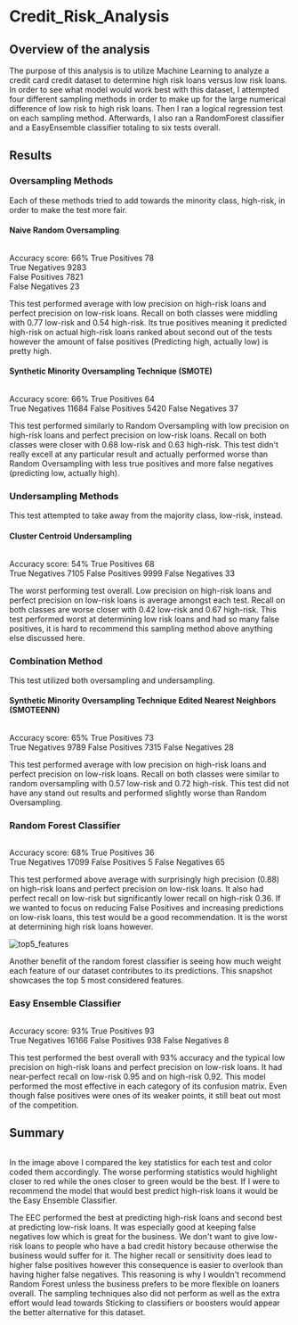 # Credit_Risk_Analysis

## Overview of the analysis 

The purpose of this analysis is to utilize Machine Learning to analyze a credit card credit dataset to determine high risk loans versus low risk loans. In order to see what model would work best with this dataset, I attempted four different sampling methods in order to make up for the large numerical difference of low risk to high risk loans. Then I ran a logical regression test on each sampling method. Afterwards, I also ran a RandomForest classifier and a EasyEnsemble classifier totaling to six tests overall. 

## Results

### Oversampling Methods

Each of these methods tried to add towards the minority class, high-risk, in order to make the test more fair.

#### Naive Random Oversampling

![]()

Accuracy score: 66%
True Positives 78	
True Negatives 9283		
False Positives	7821	
False Negatives 23

This test performed average with low precision on high-risk loans and perfect precision on low-risk loans. Recall on both classes were middling with 0.77 low-risk and 0.54 high-risk. Its true positives meaning it predicted high-risk on actual high-risk loans ranked about second out of the tests however the amount of false positives (Predicting high, actually low) is pretty high.


#### Synthetic Minority Oversampling Technique (SMOTE) 

![]()

Accuracy score: 66%
True Positives 64	
True Negatives 11684
False Positives	5420
False Negatives 37

This test performed similarly to Random Oversampling with low precision on high-risk loans and perfect precision on low-risk loans. Recall on both classes were closer with 0.68 low-risk and 0.63 high-risk. This test didn't really excell at any particular result and actually performed worse than Random Oversampling with less true positives and more false negatives (predicting low, actually high).


### Undersampling Methods

This test attempted to take away from the majority class, low-risk, instead.

#### Cluster Centroid Undersampling

![]()

Accuracy score: 54%
True Positives 68	
True Negatives 7105
False Positives	9999
False Negatives 33

The worst performing test overall. Low precision on high-risk loans and perfect precision on low-risk loans is average amongst each test. Recall on both classes are worse closer with 0.42 low-risk and 0.67 high-risk. This test performed worst at determining low risk loans and had so many false positives, it is hard to recommend this sampling method above anything else discussed here.


### Combination Method

This test utilized both oversampling and undersampling.

#### Synthetic Minority Oversampling Technique Edited Nearest Neighbors (SMOTEENN)

![]()


Accuracy score: 65%
True Positives 73	
True Negatives 9789
False Positives	7315
False Negatives 28

This test performed average with low precision on high-risk loans and perfect precision on low-risk loans. Recall on both classes were similar to random oversampling with 0.57 low-risk and 0.72 high-risk. This test did not have any stand out results and performed slightly worse than Random Oversampling.

### Random Forest Classifier 

![]()

Accuracy score: 68%
True Positives 36	
True Negatives 17099
False Positives	5
False Negatives 65

This test performed above average with surprisingly high precision (0.88) on high-risk loans and perfect precision on low-risk loans. It also had perfect recall on low-risk but significantly lower recall on high-risk 0.36. If we wanted to focus on reducing False Positives and increasing predictions on low-risk loans, this test would be a good recommendation. It is the worst at determining high risk loans however.

![top5_features]()

Another benefit of the random forest classifier is seeing how much weight each feature of our dataset contributes to its predictions. This snapshot showcases the top 5 most considered features. 


### Easy Ensemble Classifier

![]()

Accuracy score: 93%
True Positives 93	
True Negatives 16166
False Positives	938
False Negatives 8

This test performed the best overall with 93% accuracy and the typical low precision on high-risk loans and perfect precision on low-risk loans. It had near-perfect recall on low-risk 0.95 and on high-risk 0.92. This model performed the most effective in each category of its confusion matrix. Even though false positives were ones of its weaker points, it still beat out most of the competition.


## Summary

![]()

In the image above I compared the key statistics for each test and color coded them accordingly. The worse performing statistics would highlight closer to red while the ones closer to green would be the best. If I were to recommend the model that would best predict high-risk loans it would be the Easy Ensemble Classifier. 

The EEC performed the best at predicting high-risk loans and second best at predicting low-risk loans. It was especially good at keeping false negatives low which is great for the business. We don't want to give low-risk loans to people who have a bad credit history because otherwise the business would suffer for it. The higher recall or sensitivity does lead to higher false positives however this consequence is easier to overlook than having higher false negatives. This reasoning is why I wouldn't recommend Random Forest unless the business prefers to be more flexible on loaners overall. The sampling techniques also did not perform as well as the extra effort would lead towards Sticking to classifiers or boosters would appear the better alternative for this dataset.